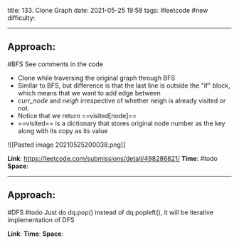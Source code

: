 title: 133. Clone Graph
date: 2021-05-25 19:58
tags: #leetcode #new
difficulty:

---
## Approach:
#BFS 
See comments in the code
- Clone while traversing the original graph through BFS
- Similar to BFS, but difference is that the last line is outside the "if" block, which means that we want to add edge between 
- *curr_node* and *neigh* irrespective of whether neigh is already visited or not.
- Notice that we return ==visited[node]==
- ==visited== is a dictionary that stores original node number as the key along with its copy as its value


![[Pasted image 20210525200038.png]]


**Link**: https://leetcode.com/submissions/detail/498286821/
**Time**: #todo 
**Space**:

---
## Approach:
#DFS #todo 
Just do dq.pop() instead of dq.popleft(), it will be iterative implementation of DFS

**Link**: 
**Time**:
**Space**: